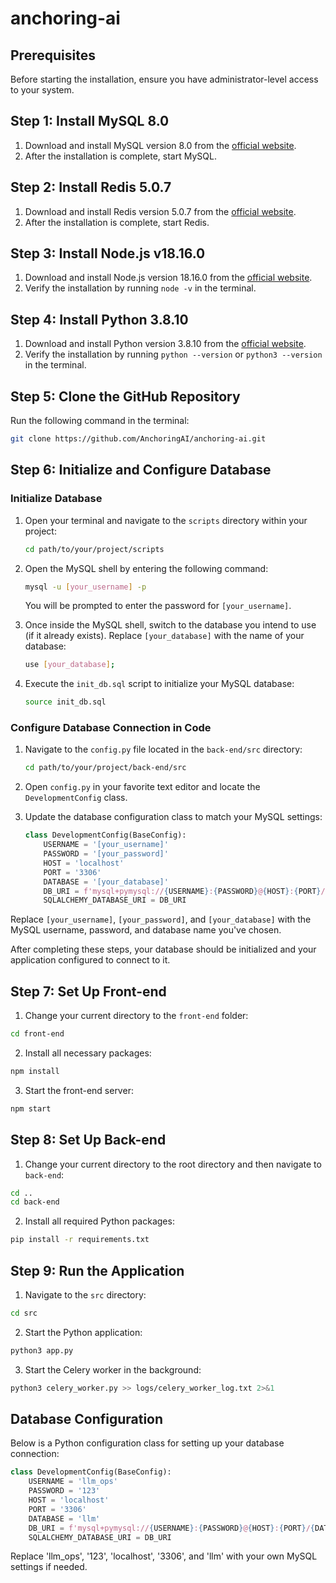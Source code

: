 # anchoring-ai

## Prerequisites

Before starting the installation, ensure you have administrator-level access to your system.

## Step 1: Install MySQL 8.0

1. Download and install MySQL version 8.0 from the [official website](https://dev.mysql.com/downloads/mysql/).
2. After the installation is complete, start MySQL.

## Step 2: Install Redis 5.0.7

1. Download and install Redis version 5.0.7 from the [official website](https://redis.io/download).
2. After the installation is complete, start Redis.

## Step 3: Install Node.js v18.16.0

1. Download and install Node.js version 18.16.0 from the [official website](https://nodejs.org/en/download/).
2. Verify the installation by running `node -v` in the terminal.

## Step 4: Install Python 3.8.10

1. Download and install Python version 3.8.10 from the [official website](https://www.python.org/downloads/).
2. Verify the installation by running `python --version` or `python3 --version` in the terminal.

## Step 5: Clone the GitHub Repository

Run the following command in the terminal:

```bash
git clone https://github.com/AnchoringAI/anchoring-ai.git
```

## Step 6: Initialize and Configure Database

### Initialize Database

1. Open your terminal and navigate to the `scripts` directory within your project:

    ```bash
    cd path/to/your/project/scripts
    ```

2. Open the MySQL shell by entering the following command:

    ```bash
    mysql -u [your_username] -p
    ```

    You will be prompted to enter the password for `[your_username]`.

3. Once inside the MySQL shell, switch to the database you intend to use (if it already exists). Replace `[your_database]` with the name of your database:

    ```bash
    use [your_database];
    ```

4. Execute the `init_db.sql` script to initialize your MySQL database:

    ```bash
    source init_db.sql
    ```

### Configure Database Connection in Code

1. Navigate to the `config.py` file located in the `back-end/src` directory:

    ```bash
    cd path/to/your/project/back-end/src
    ```

2. Open `config.py` in your favorite text editor and locate the `DevelopmentConfig` class.

3. Update the database configuration class to match your MySQL settings:

    ```python
    class DevelopmentConfig(BaseConfig):
        USERNAME = '[your_username]'
        PASSWORD = '[your_password]'
        HOST = 'localhost'
        PORT = '3306'
        DATABASE = '[your_database]'
        DB_URI = f'mysql+pymysql://{USERNAME}:{PASSWORD}@{HOST}:{PORT}/{DATABASE}?charset=utf8'
        SQLALCHEMY_DATABASE_URI = DB_URI
    ```

Replace `[your_username]`, `[your_password]`, and `[your_database]` with the MySQL username, password, and database name you've chosen.

After completing these steps, your database should be initialized and your application configured to connect to it.

## Step 7: Set Up Front-end

1. Change your current directory to the `front-end` folder:

```bash
cd front-end
```

2. Install all necessary packages:

```bash
npm install
```

3. Start the front-end server:

```bash
npm start
```

## Step 8: Set Up Back-end

1. Change your current directory to the root directory and then navigate to `back-end`:

```bash
cd ..
cd back-end
```

2. Install all required Python packages:

```bash
pip install -r requirements.txt
```

## Step 9: Run the Application

1. Navigate to the `src` directory:

```bash
cd src
```

2. Start the Python application:

```bash
python3 app.py
```

3. Start the Celery worker in the background:

```bash
python3 celery_worker.py >> logs/celery_worker_log.txt 2>&1
```

## Database Configuration

Below is a Python configuration class for setting up your database connection:

```python
class DevelopmentConfig(BaseConfig):
    USERNAME = 'llm_ops'
    PASSWORD = '123'
    HOST = 'localhost'
    PORT = '3306'
    DATABASE = 'llm'
    DB_URI = f'mysql+pymysql://{USERNAME}:{PASSWORD}@{HOST}:{PORT}/{DATABASE}?charset=utf8'
    SQLALCHEMY_DATABASE_URI = DB_URI
```

Replace 'llm_ops', '123', 'localhost', '3306', and 'llm' with your own MySQL settings if needed.


